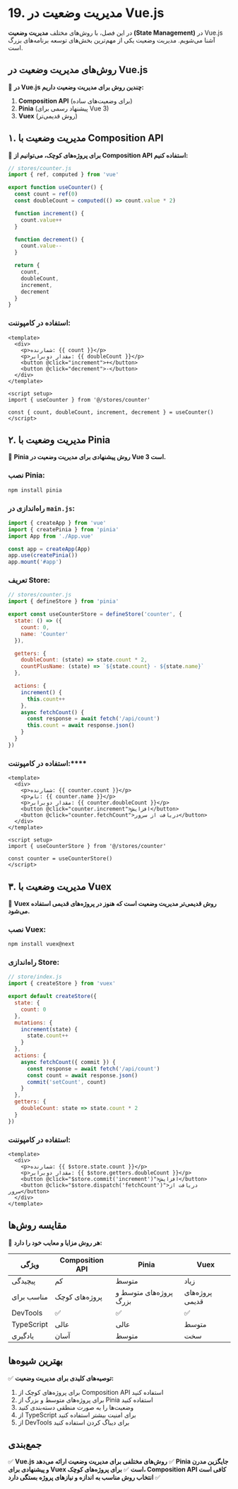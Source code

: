 # 19. مدیریت وضعیت در Vue.js

در این فصل، با روش‌های مختلف **مدیریت وضعیت (State Management)** در Vue.js آشنا می‌شویم. مدیریت وضعیت یکی از مهم‌ترین بخش‌های توسعه برنامه‌های بزرگ است.

## روش‌های مدیریت وضعیت در Vue.js

📌 **در Vue.js چندین روش برای مدیریت وضعیت داریم:**

1. **Composition API** (برای وضعیت‌های ساده)
2. **Pinia** (پیشنهاد رسمی برای Vue 3)
3. **Vuex** (روش قدیمی‌تر)

## ۱. مدیریت وضعیت با Composition API

📌 **برای پروژه‌های کوچک، می‌توانیم از Composition API استفاده کنیم:**

```javascript
// stores/counter.js
import { ref, computed } from 'vue'

export function useCounter() {
  const count = ref(0)
  const doubleCount = computed(() => count.value * 2)

  function increment() {
    count.value++
  }

  function decrement() {
    count.value--
  }

  return {
    count,
    doubleCount,
    increment,
    decrement
  }
}
```

### استفاده در کامپوننت:

```vue
<template>
  <div>
    <p>شمارنده: {{ count }}</p>
    <p>مقدار دوبرابر: {{ doubleCount }}</p>
    <button @click="increment">+</button>
    <button @click="decrement">-</button>
  </div>
</template>

<script setup>
import { useCounter } from '@/stores/counter'

const { count, doubleCount, increment, decrement } = useCounter()
</script>
```

## ۲. مدیریت وضعیت با Pinia

📌 **Pinia روش پیشنهادی برای مدیریت وضعیت در Vue 3 است.**

### نصب Pinia:

```bash
npm install pinia
```

### راه‌اندازی در `main.js`:

```javascript
import { createApp } from 'vue'
import { createPinia } from 'pinia'
import App from './App.vue'

const app = createApp(App)
app.use(createPinia())
app.mount('#app')
```

### تعریف Store:

```javascript
// stores/counter.js
import { defineStore } from 'pinia'

export const useCounterStore = defineStore('counter', {
  state: () => ({
    count: 0,
    name: 'Counter'
  }),

  getters: {
    doubleCount: (state) => state.count * 2,
    countPlusName: (state) => `${state.count} - ${state.name}`
  },

  actions: {
    increment() {
      this.count++
    },
    async fetchCount() {
      const response = await fetch('/api/count')
      this.count = await response.json()
    }
  }
})
```

### استفاده در کامپوننت:****

```vue
<template>
  <div>
    <p>شمارنده: {{ counter.count }}</p>
    <p>نام: {{ counter.name }}</p>
    <p>مقدار دوبرابر: {{ counter.doubleCount }}</p>
    <button @click="counter.increment">افزایش</button>
    <button @click="counter.fetchCount">دریافت از سرور</button>
  </div>
</template>

<script setup>
import { useCounterStore } from '@/stores/counter'

const counter = useCounterStore()
</script>
```

## ۳. مدیریت وضعیت با Vuex

📌 **Vuex روش قدیمی‌تر مدیریت وضعیت است که هنوز در پروژه‌های قدیمی استفاده می‌شود.**

### نصب Vuex:

```bash
npm install vuex@next
```

### راه‌اندازی Store:

```javascript
// store/index.js
import { createStore } from 'vuex'

export default createStore({
  state: {
    count: 0
  },
  mutations: {
    increment(state) {
      state.count++
    }
  },
  actions: {
    async fetchCount({ commit }) {
      const response = await fetch('/api/count')
      const count = await response.json()
      commit('setCount', count)
    }
  },
  getters: {
    doubleCount: state => state.count * 2
  }
})
```

### استفاده در کامپوننت:

```vue
<template>
  <div>
    <p>شمارنده: {{ $store.state.count }}</p>
    <p>مقدار دوبرابر: {{ $store.getters.doubleCount }}</p>
    <button @click="$store.commit('increment')">افزایش</button>
    <button @click="$store.dispatch('fetchCount')">دریافت از سرور</button>
  </div>
</template>
```

## مقایسه روش‌ها

📌 **هر روش مزایا و معایب خود را دارد:**


| ویژگی          | Composition API             | Pinia                                     | Vuex                          |
| ------------------- | --------------------------- | ----------------------------------------- | ----------------------------- |
| پیچیدگی      | کم                        | متوسط                                | زیاد                      |
| مناسب برای | پروژه‌های کوچک | پروژه‌های متوسط و بزرگ | پروژه‌های قدیمی |
| DevTools            | ✅                          | ✅                                        | ✅                            |
| TypeScript          | عالی                    | عالی                                  | متوسط                    |
| یادگیری      | آسان                    | متوسط                                | سخت                        |

## بهترین شیوه‌ها

✅ **توصیه‌های کلیدی برای مدیریت وضعیت:**

1. برای پروژه‌های کوچک از Composition API استفاده کنید
2. برای پروژه‌های متوسط و بزرگ از Pinia استفاده کنید
3. وضعیت‌ها را به صورت منطقی دسته‌بندی کنید
4. از TypeScript برای امنیت بیشتر استفاده کنید
5. از DevTools برای دیباگ کردن استفاده کنید

## جمع‌بندی

✅ **Vue.js روش‌های مختلفی برای مدیریت وضعیت ارائه می‌دهد**
✅ **Pinia جایگزین مدرن و پیشنهادی برای Vuex است**
✅ **برای پروژه‌های کوچک، Composition API کافی است**
✅ **انتخاب روش مناسب به اندازه و نیازهای پروژه بستگی دارد**
